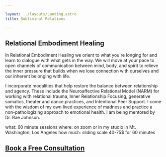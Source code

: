 ```yaml
---

layout: ../layouts/Landing.astro
title: Subliminal Relations

---
```


## Relational Embodiment Healing

In Relational Embodiment Healing we orient to what you're longing for and learn to dialogue with what gets in the way. We will move at your pace to open channels of communication between mind, body, and spirit to relieve the inner pressure that builds when we lose connection with ourselves and our inherent belonging with life.

I incorporate modalities that help restore the balance between relationship and agency. These include the Neuroaffective Relational Model (NARM) for working with relational trauma, Inner Relationship Focusing, generative somatics, theater and dance practices, and Intentional Peer Support. I come with the wisdom of my own lived experience of madness and practice a non-pathologizing approach to emotional health. I am being mentored by Dr. Rae Johnson. 

what: 60 minute sessions
where: on zoom or in my studio in Mt. Washington, Los Angeles
how much: sliding scale 40-75$ for 60 minutes

## [Book a Free Consultation](http://google.com)
